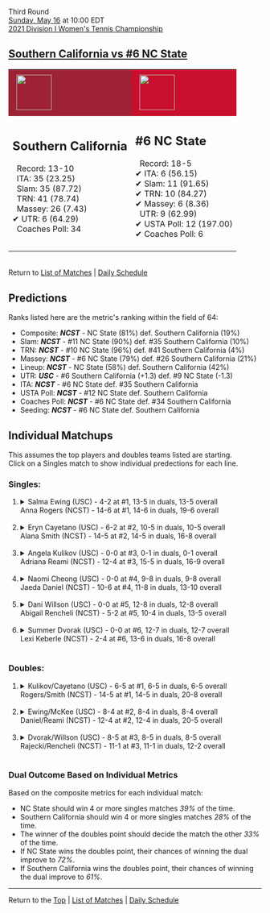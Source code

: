 Third Round[](#top)<a name="top"></a>  
[Sunday, May 16](../../schedule/05-16.md) at 10:00 EDT  
[2021 Division I Women's Tennis Championship](../index.md)  
## [Southern California vs #6 NC State](https://www.ncaa.com/game/5833700)  

<table><tr style="background-color: #d9d9d9 !important"><td style="background-color: #9D2235 !important"><img src="https://www.ncaa.com/sites/default/files/images/logos/schools/s/southern-california.70.png" width="70" height="70" style="padding: 8px;" /></td><td style="background-color: #C8102E !important"><img src="https://www.ncaa.com/sites/default/files/images/logos/schools/n/north-carolina-st.70.png" width="70" height="70" style="padding: 8px;" /></td></tr><tr>
<td>  

<h2>Southern California</h2>  
&nbsp; Record: 13-10<br>  
&nbsp; ITA: 35 (23.25)<br>  
&nbsp; Slam: 35 (87.72)<br>  
&nbsp; TRN: 41 (78.74)<br>  
&nbsp; Massey: 26 (7.43)<br>  
&#10004; UTR: 6 (64.29)<br>  
&nbsp; Coaches Poll: 34<br>  
<br>  

</td>
<td>  

<h2>#6 NC State</h2>  
&nbsp; Record: 18-5<br>  
&#10004; ITA: 6 (56.15)<br>  
&#10004; Slam: 11 (91.65)<br>  
&#10004; TRN: 10 (84.27)<br>  
&#10004; Massey: 6 (8.36)<br>  
&nbsp; UTR: 9 (62.99)<br>  
&#10004; USTA Poll: 12 (197.00)<br>  
&#10004; Coaches Poll: 6<br>  
<br>  

</td>
</tr></table>  


<br>Return to [List of Matches](../index.md) &#124; [Daily Schedule](../../schedule/05-16.md)

## Predictions  

Ranks listed here are the metric's ranking within the field of 64:  
- Composite: ***NCST*** - NC State (81%) def. Southern California (19%)  
- Slam: ***NCST*** - #11 NC State (90%) def. #35 Southern California (10%)  
- TRN: ***NCST*** - #10 NC State (96%) def. #41 Southern California (4%)  
- Massey: ***NCST*** - #6 NC State (79%) def. #26 Southern California (21%)  
- Lineup: ***NCST*** - NC State (58%) def. Southern California (42%)  
- UTR: ***USC*** - #6 Southern California (+1.3) def. #9 NC State (-1.3)  
- ITA: ***NCST*** - #6 NC State def. #35 Southern California  
- USTA Poll: ***NCST*** - #12 NC State def. Southern California  
- Coaches Poll: ***NCST*** - #6 NC State def. #34 Southern California  
- Seeding: ***NCST*** - #6 NC State def. Southern California  

## Individual Matchups  
This assumes the top players and doubles teams listed are starting.  
Click on a Singles match to show individual predections for each line.  

### Singles:  

<ol>
<li><details>
<summary markdown="span">Salma Ewing (USC) - 4-2 at #1, 13-5 in duals, 13-5 overall<br>Anna Rogers (NCST) - 14-6 at #1, 14-6 in duals, 19-6 overall</summary>
<h4>Predictions</h4><ul>
<li>Composite: <b><i>NCST</i></b> - Rogers (74%) def. Ewing (26%)</li>  
<li>Slam: <b><i>NCST</i></b> - Rogers (82%) def. Ewing (18%)</li>  
<li>TRN: <b><i>NCST</i></b> - Rogers (68%) def. Ewing (32%)</li>  
<li>Massey: <b><i>NCST</i></b> - Rogers (76%) def. Ewing (24%)</li>  
<li>UTR: <b><i>NCST</i></b> - Rogers (71%) def. Ewing (29%)</li>  
<li>ITA: <b><i>NCST</i></b> - Rogers (48.19) def. Ewing (14.56)</li>  
</ul>
</details>&nbsp;</li>
<li><details>
<summary markdown="span">Eryn Cayetano (USC) - 6-2 at #2, 10-5 in duals, 10-5 overall<br>Alana Smith (NCST) - 14-5 at #2, 14-5 in duals, 16-8 overall</summary>
<h4>Predictions</h4><ul>
<li>Composite: <b><i>USC</i></b> - Cayetano (61%) def. Smith (39%)</li>  
<li>Slam: <b><i>USC</i></b> - Cayetano (59%) def. Smith (41%)</li>  
<li>TRN: <b><i>USC</i></b> - Cayetano (65%) def. Smith (35%)</li>  
<li>Massey: <b><i>NCST</i></b> - Smith (59%) def. Cayetano (41%)</li>  
<li>UTR: <b><i>USC</i></b> - Cayetano (78%) def. Smith (22%)</li>  
<li>ITA: <b><i>NCST</i></b> - Smith (22.32) def. Cayetano (5.85)</li>  
</ul>
</details>&nbsp;</li>
<li><details>
<summary markdown="span">Angela Kulikov (USC) - 0-0 at #3, 0-1 in duals, 0-1 overall<br>Adriana Reami (NCST) - 12-4 at #3, 15-5 in duals, 16-9 overall</summary>
<h4>Predictions</h4><ul>
<li>Composite: <b><i>NCST</i></b> - Reami (53%) def. Kulikov (47%)</li>  
<li>Slam: <b><i>NCST</i></b> - Reami (71%) def. Kulikov (29%)</li>  
<li>TRN: <b><i>NCST</i></b> - Reami (87%) def. Kulikov (13%)</li>  
<li>Massey: <b><i>USC</i></b> - Kulikov (73%) def. Reami (27%)</li>  
<li>UTR: <b><i>USC</i></b> - Kulikov (71%) def. Reami (29%)</li>  
<li>ITA: <b><i>USC</i></b> - # Kulikov def. Reami (4.00)</li>  
</ul>
</details>&nbsp;</li>
<li><details>
<summary markdown="span">Naomi Cheong (USC) - 0-0 at #4, 9-8 in duals, 9-8 overall<br>Jaeda Daniel (NCST) - 10-6 at #4, 11-8 in duals, 13-10 overall</summary>
<h4>Predictions</h4><ul>
<li>Composite: <b><i>USC</i></b> - Cheong (74%) def. Daniel (26%)</li>  
<li>Slam: <b><i>USC</i></b> - Cheong (82%) def. Daniel (18%)</li>  
<li>TRN: <b><i>USC</i></b> - Cheong (78%) def. Daniel (22%)</li>  
<li>Massey: <b><i>USC</i></b> - Cheong (62%) def. Daniel (38%)</li>  
<li>UTR: <b><i>USC</i></b> - Cheong (73%) def. Daniel (27%)</li>  
<li>ITA: <b><i>USC</i></b> - Cheong (4.19) def. Daniel (1.87)</li>  
</ul>
</details>&nbsp;</li>
<li><details>
<summary markdown="span">Dani Willson (USC) - 0-0 at #5, 12-8 in duals, 12-8 overall<br>Abigail Rencheli (NCST) - 5-2 at #5, 10-4 in duals, 13-5 overall</summary>
<h4>Predictions</h4><ul>
<li>Composite: <b><i>NCST</i></b> - Rencheli (58%) def. Willson (42%)</li>  
<li>Slam: <b><i>USC</i></b> - Willson (56%) def. Rencheli (44%)</li>  
<li>TRN: <b><i>NCST</i></b> - Rencheli (51%) def. Willson (49%)</li>  
<li>Massey: <b><i>NCST</i></b> - Rencheli (63%) def. Willson (37%)</li>  
<li>UTR: <b><i>NCST</i></b> - Rencheli (75%) def. Willson (25%)</li>  
<li>ITA: <b><i>NCST</i></b> - Rencheli (7.12) def. Willson (1.74)</li>  
</ul>
</details>&nbsp;</li>
<li><details>
<summary markdown="span">Summer Dvorak (USC) - 0-0 at #6, 12-7 in duals, 12-7 overall<br>Lexi Keberle (NCST) - 2-4 at #6, 13-6 in duals, 16-8 overall</summary>
<h4>Predictions</h4><ul>
<li>Composite: <b><i>NCST</i></b> - Keberle (66%) def. Dvorak (34%)</li>  
<li>Slam: <b><i>NCST</i></b> - Keberle (63%) def. Dvorak (37%)</li>  
<li>TRN: <b><i>NCST</i></b> - Keberle (62%) def. Dvorak (38%)</li>  
<li>Massey: <b><i>NCST</i></b> - Keberle (62%) def. Dvorak (38%)</li>  
<li>UTR: <b><i>NCST</i></b> - Keberle (76%) def. Dvorak (24%)</li>  
<li>ITA: <b><i>USC</i></b> - Dvorak (1.85) def. Keberle (1.71)</li>  
</ul>
</details>&nbsp;</li>
</ol>

### Doubles:  

<ol>
<li><details>
<summary markdown="span">Kulikov/Cayetano (USC) - 6-5 at #1, 6-5 in duals, 6-5 overall<br>Rogers/Smith (NCST) - 14-5 at #1, 14-5 in duals, 20-8 overall</summary>
<br>Sorry, we don't have any metrics for this match
</details>&nbsp;</li>
<li><details>
<summary markdown="span">Ewing/McKee (USC) - 8-4 at #2, 8-4 in duals, 8-4 overall<br>Daniel/Reami (NCST) - 12-4 at #2, 12-4 in duals, 20-5 overall</summary>
<br>Sorry, we don't have any metrics for this match
</details>&nbsp;</li>
<li><details>
<summary markdown="span">Dvorak/Willson (USC) - 8-5 at #3, 8-5 in duals, 8-5 overall<br>Rajecki/Rencheli (NCST) - 11-1 at #3, 11-1 in duals, 12-2 overall</summary>
<br>Sorry, we don't have any metrics for this match
</details>&nbsp;</li>
</ol>

### Dual Outcome Based on Individual Metrics  
  
Based on the composite metrics for each individual match:  
- NC State should win 4 or more singles matches *39%* of the time.  
- Southern California should win 4 or more singles matches *28%* of the time.  
- The winner of the doubles point should decide the match the other *33%* of the time.  
- If NC State wins the doubles point, their chances of winning the dual improve to *72%*.  
- If Southern California wins the doubles point, their chances of winning the dual improve to *61%*.  
  
------

Return to the [Top](#top) &#124; [List of Matches](../index.md) &#124; [Daily Schedule](../../schedule/05-16.md)  
